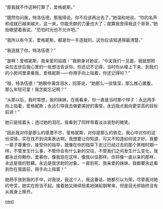 
“那我就不作这种打算了，爱格妮斯。”

“既然你问我，特洛伍德，那我得说，你不应该再出去了。”她温和地说，“你的名声和成就已越来越大，这一来，你能贡献的力量也大了；就算我舍得我这个哥哥，”她抬眼望着我说，“恐怕时光也不允许吧。”

“我所以有今天，爱格妮斯，都是你一手造就的，这你应该知道得最清楚。”

“我造就了你，特洛伍德？”

“是啊！爱格妮斯，我亲爱的姑娘！”我俯身对她说，“今天我们一见面，我就想把朵拉去世后我心里的一些想法告诉你。你还记不记得，当时你从楼上下来，到我们的小房间里来看我，爱格妮斯——你用手向上指着，你还记得吗？”

“哦，特洛伍德！”她眼中满含泪水，回答说，“她那么一往情深，那么推心置腹，那么年轻可爱！我怎能忘记啊？”

“从那以后，我时常想，我的妹妹，在我看来，你一直是当时那个样子：永远用手向上指着，爱格妮斯；永远引导我去做更美好的事情，永远指点我向更崇高的目标前进！”

她只是摇着头；透过她的泪花，我看到了同样带着淡淡哀愁的微笑。

“因此我对你是那么的感激不尽，爱格妮斯，对你是那么的依恋，我心中对你的这份深情，实在找不到词来表达啊。我想要让你知道，可又不知道如何说才好。我要一辈子尊重你，接受你的指导，就像在你的指导下走过已经过去的那个黑暗时期一样。不管发生什么事，不管你会有什么新的交往，不管我们之间发生什么变化，我都永远仰赖你，爱慕你，像我现在这样，像我以往那样。你将像一直以来的那样，永远是我的慰藉，永远是我求助的对象。一直到死，我亲爱的妹妹，我都要永远看到你在我面前，用手向上指着！”

她把手放到我的手中，对我说，我这个人，我这番话，她都引以为荣，尽管我对她的夸奖，她实在担当不起。接着她又继续轻柔地弹起钢琴来，但是目光却始终没有从我身上移开。

[next](page747)